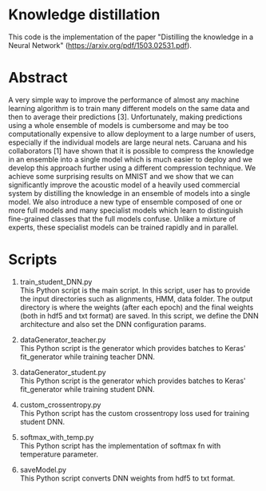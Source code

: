 # Knowledge distillation
This code is the implementation of the paper "Distilling the knowledge
in a Neural Network" (https://arxiv.org/pdf/1503.02531.pdf).

# Abstract
A very simple way to improve the performance of almost any machine learning
algorithm is to train many different models on the same data and then to average
their predictions [3]. Unfortunately, making predictions using a whole ensemble
of models is cumbersome and may be too computationally expensive to allow deployment
to a large number of users, especially if the individual models are large
neural nets. Caruana and his collaborators [1] have shown that it is possible to
compress the knowledge in an ensemble into a single model which is much easier
to deploy and we develop this approach further using a different compression
technique. We achieve some surprising results on MNIST and we show that we
can significantly improve the acoustic model of a heavily used commercial system
by distilling the knowledge in an ensemble of models into a single model. We also
introduce a new type of ensemble composed of one or more full models and many
specialist models which learn to distinguish fine-grained classes that the full models
confuse. Unlike a mixture of experts, these specialist models can be trained
rapidly and in parallel. 

# Scripts
1. train_student_DNN.py   
This Python script is the main script. In this script, user has to provide the input directories 
such as alignments, HMM, data folder. The output directory is where the weights (after 
each epoch) and the final weights (both in hdf5 and txt format) are saved. 
In this script, we define the DNN architecture and also set the DNN configuration params. 

2. dataGenerator_teacher.py  
This Python script is the generator which provides batches to Keras' fit_generator while training 
teacher DNN. 

3. dataGenerator_student.py  
This Python script is the generator which provides batches to Keras' fit_generator while training
student DNN. 

4. custom_crossentropy.py  
This Python script has the custom crossentropy loss used for training student DNN. 

5. softmax_with_temp.py  
This Python script has the implementation of softmax fn with temperature parameter. 

6. saveModel.py  
This Python script converts DNN weights from hdf5 to txt format.  
